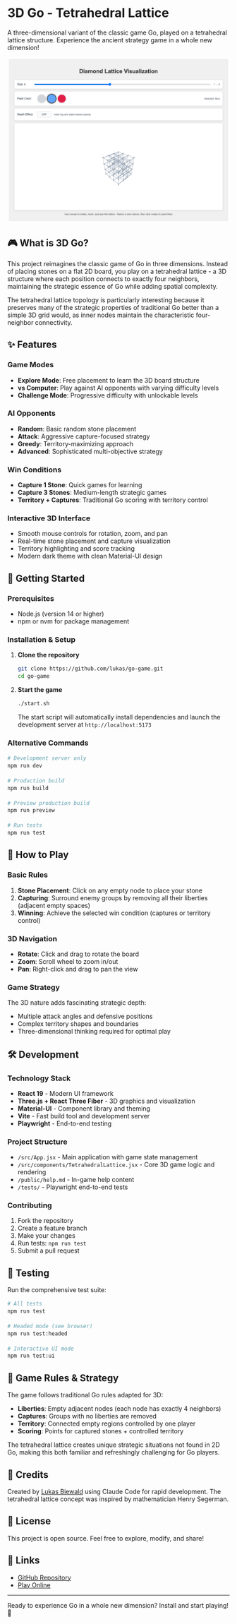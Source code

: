 # 3D Go - Tetrahedral Lattice

A three-dimensional variant of the classic game Go, played on a tetrahedral lattice structure. Experience the ancient strategy game in a whole new dimension!

![3D Go Game Screenshot](lattice-screenshot.png)

## 🎮 What is 3D Go?

This project reimagines the classic game of Go in three dimensions. Instead of placing stones on a flat 2D board, you play on a tetrahedral lattice - a 3D structure where each position connects to exactly four neighbors, maintaining the strategic essence of Go while adding spatial complexity.

The tetrahedral lattice topology is particularly interesting because it preserves many of the strategic properties of traditional Go better than a simple 3D grid would, as inner nodes maintain the characteristic four-neighbor connectivity.

## ✨ Features

### Game Modes
- **Explore Mode**: Free placement to learn the 3D board structure
- **vs Computer**: Play against AI opponents with varying difficulty levels
- **Challenge Mode**: Progressive difficulty with unlockable levels

### AI Opponents
- **Random**: Basic random stone placement
- **Attack**: Aggressive capture-focused strategy  
- **Greedy**: Territory-maximizing approach
- **Advanced**: Sophisticated multi-objective strategy

### Win Conditions
- **Capture 1 Stone**: Quick games for learning
- **Capture 3 Stones**: Medium-length strategic games
- **Territory + Captures**: Traditional Go scoring with territory control

### Interactive 3D Interface
- Smooth mouse controls for rotation, zoom, and pan
- Real-time stone placement and capture visualization
- Territory highlighting and score tracking
- Modern dark theme with clean Material-UI design

## 🚀 Getting Started

### Prerequisites
- Node.js (version 14 or higher)
- npm or nvm for package management

### Installation & Setup

1. **Clone the repository**
   ```bash
   git clone https://github.com/lukas/go-game.git
   cd go-game
   ```

2. **Start the game**
   ```bash
   ./start.sh
   ```

   The start script will automatically install dependencies and launch the development server at `http://localhost:5173`

### Alternative Commands

```bash
# Development server only
npm run dev

# Production build
npm run build

# Preview production build
npm run preview

# Run tests
npm run test
```

## 🎯 How to Play

### Basic Rules
1. **Stone Placement**: Click on any empty node to place your stone
2. **Capturing**: Surround enemy groups by removing all their liberties (adjacent empty spaces)
3. **Winning**: Achieve the selected win condition (captures or territory control)

### 3D Navigation
- **Rotate**: Click and drag to rotate the board
- **Zoom**: Scroll wheel to zoom in/out  
- **Pan**: Right-click and drag to pan the view

### Game Strategy
The 3D nature adds fascinating strategic depth:
- Multiple attack angles and defensive positions
- Complex territory shapes and boundaries
- Three-dimensional thinking required for optimal play

## 🛠️ Development

### Technology Stack
- **React 19** - Modern UI framework
- **Three.js + React Three Fiber** - 3D graphics and visualization
- **Material-UI** - Component library and theming
- **Vite** - Fast build tool and development server
- **Playwright** - End-to-end testing

### Project Structure
- `/src/App.jsx` - Main application with game state management
- `/src/components/TetrahedralLattice.jsx` - Core 3D game logic and rendering
- `/public/help.md` - In-game help content
- `/tests/` - Playwright end-to-end tests

### Contributing
1. Fork the repository
2. Create a feature branch
3. Make your changes
4. Run tests: `npm run test`
5. Submit a pull request

## 🧪 Testing

Run the comprehensive test suite:

```bash
# All tests
npm run test

# Headed mode (see browser)
npm run test:headed

# Interactive UI mode
npm run test:ui
```

## 📝 Game Rules & Strategy

The game follows traditional Go rules adapted for 3D:

- **Liberties**: Empty adjacent nodes (each node has exactly 4 neighbors)
- **Captures**: Groups with no liberties are removed
- **Territory**: Connected empty regions controlled by one player
- **Scoring**: Points for captured stones + controlled territory

The tetrahedral lattice creates unique strategic situations not found in 2D Go, making this both familiar and refreshingly challenging for Go players.

## 🎨 Credits

Created by [Lukas Biewald](https://github.com/lukas) using Claude Code for rapid development. The tetrahedral lattice concept was inspired by mathematician Henry Segerman.

## 📄 License

This project is open source. Feel free to explore, modify, and share!

## 🔗 Links

- [GitHub Repository](https://github.com/lukas/go-game)
- [Play Online](https://your-deployment-url.com) <!-- Update with actual deployment URL -->

---

Ready to experience Go in a whole new dimension? Install and start playing! 🚀